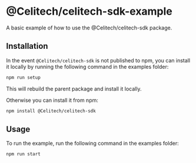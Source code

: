 # @Celitech/celitech-sdk-example

A basic example of how to use the @Celitech/celitech-sdk package.

## Installation

In the event `@Celitech/celitech-sdk` is not published to npm, you can install it locally by running the following command in the examples folder:

```sh
npm run setup
```

This will rebuild the parent package and install it locally.

Otherwise you can install it from npm:

```sh
npm install @Celitech/celitech-sdk
```

## Usage

To run the example, run the following command in the examples folder:

```sh
npm run start
```

